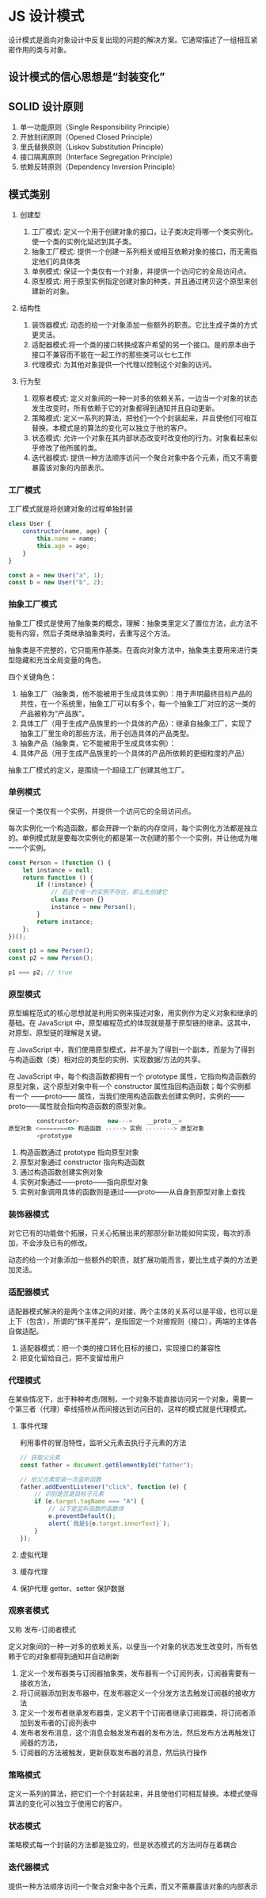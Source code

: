 # JS 设计模式

设计模式是面向对象设计中反复出现的问题的解决方案。它通常描述了一组相互紧密作用的类与对象。

## 设计模式的信心思想是“封装变化”

## SOLID 设计原则

1. 单一功能原则（Single Responsibility Principle）
2. 开放封闭原则（Opened Closed Principle）
3. 里氏替换原则（Liskov Substitution Principle）
4. 接口隔离原则（Interface Segregation Principle）
5. 依赖反转原则（Dependency Inversion Principle）

## 模式类别

1. 创建型

    1. 工厂模式: 定义一个用于创建对象的接口，让子类决定将哪一个类实例化。使一个类的实例化延迟到其子类。
    2. 抽象工厂模式: 提供一个创建一系列相关或相互依赖对象的接口，而无需指定他们的具体类
    3. 单例模式: 保证一个类仅有一个对象，并提供一个访问它的全局访问点。
    4. 原型模式: 用于原型实例指定创建对象的种类，并且通过拷贝这个原型来创建新的对象。

2. 结构性

    1. 装饰器模式: 动态的给一个对象添加一些额外的职责。它比生成子类的方式更灵活。
    2. 适配器模式:将一个类的接口转换成客户希望的另一个接口。是的原本由于接口不兼容而不能在一起工作的那些类可以七七工作
    3. 代理模式: 为其他对象提供一个代理以控制这个对象的访问。

3. 行为型
    1. 观察者模式: 定义对象间的一种一对多的依赖关系，一边当一个对象的状态发生改变时，所有依赖于它的对象都得到通知并且自动更新。
    2. 策略模式: 定义一系列的算法，把他们一个个封装起来，并且使他们可相互替换。本模式是的算法的变化可以独立于他的客户。
    3. 状态模式: 允许一个对象在其内部状态改变时改变他的行为。对象看起来似乎修改了他所属的类。
    4. 迭代器模式: 提供一种方法顺序访问一个聚合对象中各个元素，而又不需要暴露该对象的内部表示。

### 工厂模式

工厂模式就是将创建对象的过程单独封装

```js
class User {
	constructor(name, age) {
		this.name = name;
		this.age = age;
	}
}

const a = new User("a", 1);
const b = new User("b", 2);
```

### 抽象工厂模式

抽象工厂模式是使用了抽象类的概念，理解：抽象类里定义了置位方法，此方法不能有内容，然后子类继承抽象类时，去重写这个方法。

抽象类是不完整的，它只能用作基类。在面向对象方法中，抽象类主要用来进行类型隐藏和充当全局变量的角色。

四个关键角色：

1. 抽象工厂（抽象类，他不能被用于生成具体实例）：用于声明最终目标产品的共性，在一个系统里，抽象工厂可以有多个，每一个抽象工厂对应的这一类的产品被称为“产品族”。
2. 具体工厂（用于生成产品族里的一个具体的产品）：继承自抽象工厂，实现了抽象工厂里生命的那些方法，用于创造具体的产品类型。
3. 抽象产品（抽象类，它不能被用于生成具体实例）：
4. 具体产品（用于生成产品族里的一个具体的产品所依赖的更细粒度的产品）

抽象工厂模式的定义，是围绕一个超级工厂创建其他工厂。

### 单例模式

保证一个类仅有一个实例，并提供一个访问它的全局访问点。

每次实例化一个构造函数，都会开辟一个新的内存空间，每个实例化方法都是独立的。单例模式就是要每次实例化的都是第一次创建的那个一个实例，并让他成为唯一一个实例。

```js
const Person = (function () {
	let instance = null;
	return function () {
		if (!instance) {
			// 若这个唯一的实例不存在，那么先创建它
			class Person {}
			instance = new Person();
		}
		return instance;
	};
})();

const p1 = new Person();
const p2 = new Person();

p1 === p2; // true
```

### 原型模式

原型编程范式的核心思想就是利用实例来描述对象，用实例作为定义对象和继承的基础。在 JavaScript 中，原型编程范式的体现就是基于原型链的继承。这其中，对原型、原型链的理解是关键。

在 JavaScript 中，我们使用原型模式，并不是为了得到一个副本，而是为了得到与构造函数（类）相对应的类型的实例、实现数据/方法的共享。

在 JavaScript 中，每个构造函数都拥有一个 prototype 属性，它指向构造函数的原型对象，这个原型对象中有一个 constructor 属性指回构造函数；每个实例都有一个 ——proto—— 属性，当我们使用构造函数去创建实例时，实例的——proto——属性就会指向构造函数的原型对象。

```js
        constructor>        new--->    __proto__>
原型对象 <=========> 构造函数 -----> 实例 --------> 原型对象
        <prototype
```

1. 构造函数通过 prototype 指向原型对象
2. 原型对象通过 constructor 指向构造函数
3. 通过构造函数创建实例对象
4. 实例对象通过——proto——指向原型对象
5. 实例对象调用具体的函数则是通过——proto——从自身到原型对象上查找

### 装饰器模式

对它已有的功能做个拓展，只关心拓展出来的那部分新功能如何实现，每次的添加，不会涉及已有的修改。

动态的给一个对象添加一些额外的职责，就扩展功能而言，要比生成子类的方法更加灵活。

### 适配器模式

适配器模式解决的是两个主体之间的对接，两个主体的关系可以是平级，也可以是上下（包含），所谓的“抹平差异”，是指固定一个对接规则（接口），两端的主体各自做适配。

1. 适配器模式：把一个类的接口转化目标的接口，实现接口的兼容性
2. 把变化留给自己，把不变留给用户

### 代理模式

在某些情况下，出于种种考虑/限制，一个对象不能直接访问另一个对象，需要一个第三者（代理）牵线搭桥从而间接达到访问目的，这样的模式就是代理模式。

1. 事件代理

    利用事件的冒泡特性，监听父元素去执行子元素的方法

    ```js
    // 获取父元素
    const father = document.getElementById("father");

    // 给父元素安装一次监听函数
    father.addEventListener("click", function (e) {
    	// 识别是否是目标子元素
    	if (e.target.tagName === "A") {
    		// 以下是监听函数的函数体
    		e.preventDefault();
    		alert(`我是${e.target.innerText}`);
    	}
    });
    ```

2. 虚拟代理
3. 缓存代理
4. 保护代理 getter、setter 保护数据

### 观察者模式

又称 发布-订阅者模式

定义对象间的一种一对多的依赖关系，以便当一个对象的状态发生改变时，所有依赖于它的对象都得到通知并自动刷新

1. 定义一个发布器类与订阅器抽象类，发布器有一个订阅列表，订阅器需要有一接收方法，
2. 将订阅器添加到发布器中，在发布器定义一个分发方法去触发订阅器的接收方法
3. 定义一个发布者继承发布器类，定义若干个订阅者继承订阅器类，将订阅者添加到发布者的订阅列表中
4. 发布者发布消息，这个消息会触发发布器的发布方法，然后发布方法再触发订阅器的方法，
5. 订阅器的方法被触发，更新获取发布器的消息，然后执行操作

### 策略模式

定义一系列的算法，把它们一个个封装起来，并且使他们可相互替换。本模式使得算法的变化可以独立于使用它的客户。

### 状态模式

策略模式每一个封装的方法都是独立的，但是状态模式的方法间存在着耦合

### 迭代器模式

提供一种方法顺序访问一个聚合对象中各个元素，而又不需暴露该对象的内部表示
